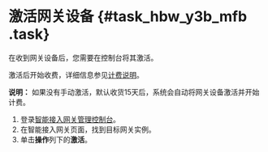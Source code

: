 # 激活网关设备 {#task_hbw_y3b_mfb .task}

在收到网关设备后，您需要在控制台将其激活。

激活后开始收费，详细信息参见[计费说明](../../../../cn.zh-CN/产品定价/计费说明.md#)。

**说明：** 如果没有手动激活，默认收货15天后，系统会自动将网关设备激活并开始计费。

1.  登录[智能接入网关管理控制台](https://smartag.console.aliyun.com/)。 
2.  在智能接入网关页面，找到目标网关实例。 
3.  单击**操作**列下的**激活**。 

